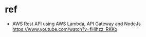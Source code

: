 # ref

- AWS Rest API using AWS Lambda, API Gateway and NodeJs
  https://www.youtube.com/watch?v=fHihzz_RKKo
